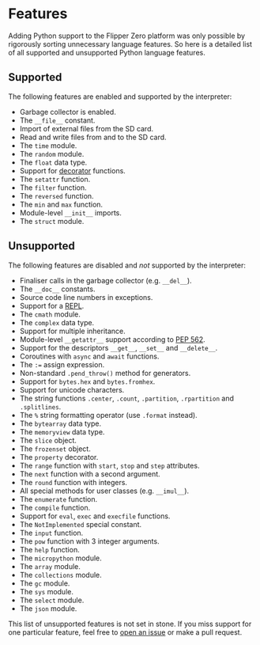 # Features

Adding Python support to the Flipper Zero platform was only possible by rigorously sorting unnecessary language features.
So here is a detailed list of all supported and unsupported Python language features.


## Supported

The following features are enabled and supported by the interpreter:

* Garbage collector is enabled.
* The `__file__` constant.
* Import of external files from the SD card.
* Read and write files from and to the SD card.
* The `time` module.
* The `random` module.
* The `float` data type.
* Support for [decorator](https://docs.python.org/3/glossary.html#term-decorator) functions.
* The `setattr` function.
* The `filter` function.
* The `reversed` function.
* The `min` and `max` function.
* Module-level `__init__` imports.
* The `struct` module.

## Unsupported

The following features are disabled and _not_ supported by the interpreter:

* Finaliser calls in the garbage collector (e.g. `__del__`).
* The `__doc__` constants.
* Source code line numbers in exceptions.
* Support for a [REPL](https://en.wikipedia.org/wiki/Read%E2%80%93eval%E2%80%93print_loop).
* The `cmath` module.
* The `complex` data type.
* Support for multiple inheritance.
* Module-level `__getattr__` support according to [PEP 562](https://peps.python.org/pep-0562/).
* Support for the descriptors `__get__`, `__set__` and  `__delete__`.
* Coroutines with `async` and `await` functions.
* The `:=` assign expression.
* Non-standard `.pend_throw()` method for generators.
* Support for `bytes.hex` and `bytes.fromhex`.
* Support for unicode characters.
* The string functions `.center`, `.count`, `.partition`, `.rpartition` and `.splitlines`.
* The `%` string formatting operator (use `.format` instead).
* The `bytearray` data type.
* The `memoryview` data type.
* The `slice` object.
* The `frozenset` object.
* The `property` decorator.
* The `range` function with `start`, `stop` and `step` attributes.
* The `next` function with a second argument.
* The `round` function with integers.
* All special methods for user classes (e.g. `__imul__`).
* The `enumerate` function.
* The `compile` function.
* Support for `eval`, `exec` and `execfile` functions.
* The `NotImplemented` special constant.
* The `input` function.
* The `pow` function with 3 integer arguments.
* The `help` function.
* The `micropython` module.
* The `array` module.
* The `collections` module.
* The `gc` module.
* The `sys` module.
* The `select` module.
* The `json` module.

This list of unsupported features is not set in stone. 
If you miss support for one particular feature, feel free to [open an issue](https://github.com/ofabel/mp-flipper/issues) or make a pull request.
